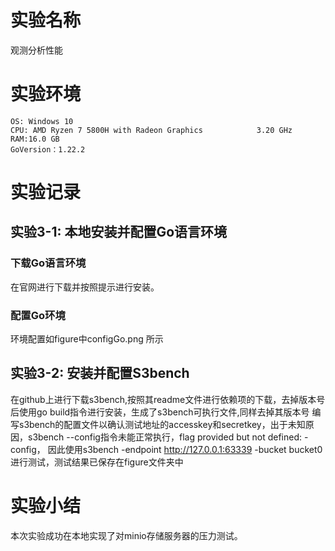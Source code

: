 # 实验名称

观测分析性能

# 实验环境

```
OS: Windows 10
CPU: AMD Ryzen 7 5800H with Radeon Graphics            3.20 GHz
RAM:16.0 GB
GoVersion：1.22.2
```

# 实验记录

## 实验3-1: 本地安装并配置Go语言环境

### 下载Go语言环境

在官网进行下载并按照提示进行安装。
###  配置Go环境
环境配置如figure中configGo.png 所示

## 实验3-2: 安装并配置S3bench
在github上进行下载s3bench,按照其readme文件进行依赖项的下载，去掉版本号后使用go build指令进行安装，生成了s3bench可执行文件,同样去掉其版本号
编写s3bench的配置文件以确认测试地址的accesskey和secretkey，出于未知原因，s3bench --config指令未能正常执行，flag provided but not defined: -config，
因此使用s3bench -endpoint http://127.0.0.1:63339 -bucket bucket0进行测试，测试结果已保存在figure文件夹中

# 实验小结

本次实验成功在本地实现了对minio存储服务器的压力测试。